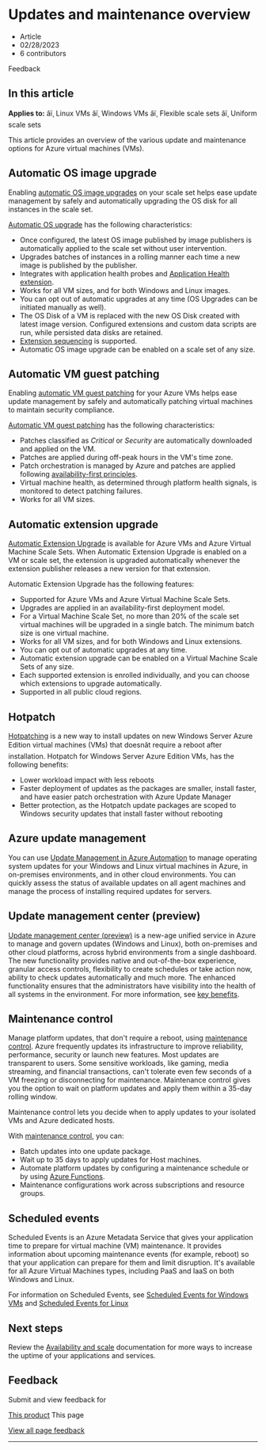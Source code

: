 # Updates and maintenance overview

* Article
* 02/28/2023
* 6 contributors

Feedback

## In this article

**Applies to:** âï¸ Linux VMs âï¸ Windows VMs âï¸ Flexible scale sets âï¸ Uniform scale sets

This article provides an overview of the various update and maintenance options for Azure virtual machines (VMs).

## Automatic OS image upgrade

Enabling [automatic OS image upgrades](../virtual-machine-scale-sets/virtual-machine-scale-sets-automatic-upgrade?context=/azure/virtual-machines/context/context) on your scale set helps ease update management by safely and automatically upgrading the OS disk for all instances in the scale set.

[Automatic OS upgrade](../virtual-machine-scale-sets/virtual-machine-scale-sets-automatic-upgrade?context=/azure/virtual-machines/context/context) has the following characteristics:

* Once configured, the latest OS image published by image publishers is automatically applied to the scale set without user intervention.
* Upgrades batches of instances in a rolling manner each time a new image is published by the publisher.
* Integrates with application health probes and [Application Health extension](../virtual-machine-scale-sets/virtual-machine-scale-sets-health-extension?context=/azure/virtual-machines/context/context).
* Works for all VM sizes, and for both Windows and Linux images.
* You can opt out of automatic upgrades at any time (OS Upgrades can be initiated manually as well).
* The OS Disk of a VM is replaced with the new OS Disk created with latest image version. Configured extensions and custom data scripts are run, while persisted data disks are retained.
* [Extension sequencing](../virtual-machine-scale-sets/virtual-machine-scale-sets-extension-sequencing?context=/azure/virtual-machines/context/context) is supported.
* Automatic OS image upgrade can be enabled on a scale set of any size.

## Automatic VM guest patching

Enabling [automatic VM guest patching](automatic-vm-guest-patching) for your Azure VMs helps ease update management by safely and automatically patching virtual machines to maintain security compliance.

[Automatic VM guest patching](automatic-vm-guest-patching) has the following characteristics:

* Patches classified as *Critical* or *Security* are automatically downloaded and applied on the VM.
* Patches are applied during off-peak hours in the VM's time zone.
* Patch orchestration is managed by Azure and patches are applied following [availability-first principles](automatic-vm-guest-patching#availability-first-updates).
* Virtual machine health, as determined through platform health signals, is monitored to detect patching failures.
* Works for all VM sizes.

## Automatic extension upgrade

[Automatic Extension Upgrade](automatic-extension-upgrade) is available for Azure VMs and Azure Virtual Machine Scale Sets. When Automatic Extension Upgrade is enabled on a VM or scale set, the extension is upgraded automatically whenever the extension publisher releases a new version for that extension.

Automatic Extension Upgrade has the following features:

* Supported for Azure VMs and Azure Virtual Machine Scale Sets.
* Upgrades are applied in an availability-first deployment model.
* For a Virtual Machine Scale Set, no more than 20% of the scale set virtual machines will be upgraded in a single batch. The minimum batch size is one virtual machine.
* Works for all VM sizes, and for both Windows and Linux extensions.
* You can opt out of automatic upgrades at any time.
* Automatic extension upgrade can be enabled on a Virtual Machine Scale Sets of any size.
* Each supported extension is enrolled individually, and you can choose which extensions to upgrade automatically.
* Supported in all public cloud regions.

## Hotpatch

[Hotpatching](../automanage/automanage-hotpatch?context=/azure/virtual-machines/context/context) is a new way to install updates on new Windows Server Azure Edition virtual machines (VMs) that doesnât require a reboot after installation. Hotpatch for Windows Server Azure Edition VMs, has the following benefits:

* Lower workload impact with less reboots
* Faster deployment of updates as the packages are smaller, install faster, and have easier patch orchestration with Azure Update Manager
* Better protection, as the Hotpatch update packages are scoped to Windows security updates that install faster without rebooting

## Azure update management

You can use [Update Management in Azure Automation](../automation/update-management/overview?context=/azure/virtual-machines/context/context) to manage operating system updates for your Windows and Linux virtual machines in Azure, in on-premises environments, and in other cloud environments. You can quickly assess the status of available updates on all agent machines and manage the process of installing required updates for servers.

## Update management center (preview)

[Update management center (preview)](../update-center/overview) is a new-age unified service in Azure to manage and govern updates (Windows and Linux), both on-premises and other cloud platforms, across hybrid environments from a single dashboard. The new functionality provides native and out-of-the-box experience, granular access controls, flexibility to create schedules or take action now, ability to check updates automatically and much more. The enhanced functionality ensures that the administrators have visibility into the health of all systems in the environment. For more information, see [key benefits](../update-center/overview#key-benefits).

## Maintenance control

Manage platform updates, that don't require a reboot, using [maintenance control](maintenance-configurations). Azure frequently updates its infrastructure to improve reliability, performance, security or launch new features. Most updates are transparent to users. Some sensitive workloads, like gaming, media streaming, and financial transactions, can't tolerate even few seconds of a VM freezing or disconnecting for maintenance. Maintenance control gives you the option to wait on platform updates and apply them within a 35-day rolling window.

Maintenance control lets you decide when to apply updates to your isolated VMs and Azure dedicated hosts.

With [maintenance control](maintenance-configurations), you can:

* Batch updates into one update package.
* Wait up to 35 days to apply updates for Host machines.
* Automate platform updates by configuring a maintenance schedule or by using [Azure Functions](https://github.com/Azure/azure-docs-powershell-samples/tree/master/maintenance-auto-scheduler).
* Maintenance configurations work across subscriptions and resource groups.

## Scheduled events

Scheduled Events is an Azure Metadata Service that gives your application time to prepare for virtual machine (VM) maintenance. It provides information about upcoming maintenance events (for example, reboot) so that your application can prepare for them and limit disruption. It's available for all Azure Virtual Machines types, including PaaS and IaaS on both Windows and Linux.

For information on Scheduled Events, see [Scheduled Events for Windows VMs](windows/scheduled-events) and [Scheduled Events for Linux](linux/scheduled-events)

## Next steps

Review the [Availability and scale](availability) documentation for more ways to increase the uptime of your applications and services.

## Feedback

Submit and view feedback for

[This product](https://feedback.azure.com/d365community/forum/ec2f1827-be25-ec11-b6e6-000d3a4f0f1c)
This page

[View all page feedback](https://github.com/MicrosoftDocs/azure-docs/issues)

---
